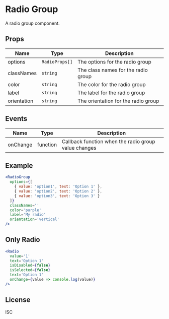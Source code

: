 # Radio Group

A radio group component.

## Props

| Name        | Type           | Description                         |
| ----------- | -------------- | ----------------------------------- |
| options     | `RadioProps[]` | The options for the radio group     |
| classNames  | `string`       | The class names for the radio group |
| color       | `string`       | The color for the radio group       |
| label       | `string`       | The label for the radio group       |
| orientation | `string`       | The orientation for the radio group |

## Events

| Name     | Type     | Description                                          |
| -------- | -------- | ---------------------------------------------------- |
| onChange | function | Callback function when the radio group value changes |

## Example

```jsx
<RadioGroup
  options={[
    { value: 'option1', text: 'Option 1' },
    { value: 'option2', text: 'Option 2' },
    { value: 'option3', text: 'Option 3' }
  ]}
  classNames=''
  color='purple'
  label='My radio'
  orientation='vertical'
/>
```

## Only Radio

```jsx
<Radio
  value='1'
  text='Option 1'
  isDisabled={false}
  isSelected={false}
  text='Option 1'
  onChange={value => console.log(value)}
/>
```

## License

ISC
